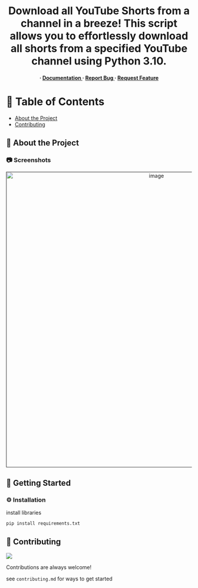 <div align='center'>

<h1>Download all YouTube Shorts from a channel in a breeze! This script allows you to effortlessly download all shorts from a specified YouTube channel using Python 3.10.</h1>
<h4> <span> · </span> <a href="https://github.com/Sewer2K/YouTube Shorts Bulk Downloader/blob/master/README.md"> Documentation </a> <span> · </span> <a href="https://github.com/Sewer2K/YouTube Shorts Bulk Downloader/issues"> Report Bug </a> <span> · </span> <a href="https://github.com/Sewer2K/YouTube Shorts Bulk Downloader/issues"> Request Feature </a> </h4>


</div>

# :notebook_with_decorative_cover: Table of Contents

- [About the Project](#star2-about-the-project)
- [Contributing](#wave-contributing)


## :star2: About the Project

### :camera: Screenshots
<div align="center"> <a href=""><img src="https://cdn.discordapp.com/attachments/1083921622513225818/1175934302320590988/image.png?ex=656d0929&is=655a9429&hm=77a5955511826e443f5a0324e5f5aef968b004a592baf9e454bec2711a84781f&" alt='image' width='800'/></a> </div>



## :toolbox: Getting Started

### :gear: Installation

install libraries
```bash
pip install requirements.txt
```


## :wave: Contributing

<a href="https://github.com/Sewer2K/yt-shorts-bulk-downloader/graphs/contributors"> <img src="https://contrib.rocks/image?repo=Louis3797/awesome-readme-template" /> </a>

Contributions are always welcome!

see `contributing.md` for ways to get started

